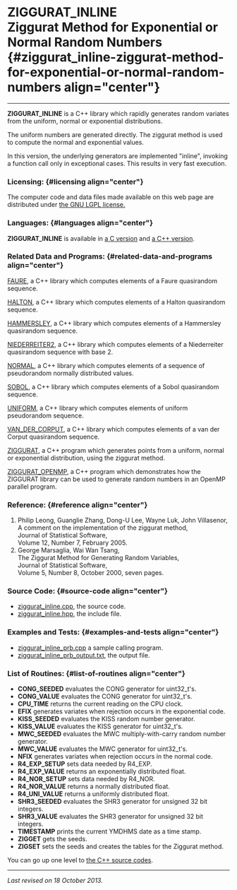 ZIGGURAT\_INLINE\
Ziggurat Method for Exponential or Normal Random Numbers {#ziggurat_inline-ziggurat-method-for-exponential-or-normal-random-numbers align="center"}
========================================================

------------------------------------------------------------------------

**ZIGGURAT\_INLINE** is a C++ library which rapidly generates random
variates from the uniform, normal or exponential distributions.

The uniform numbers are generated directly. The ziggurat method is used
to compute the normal and exponential values.

In this version, the underlying generators are implemented "inline",
invoking a function call only in exceptional cases. This results in very
fast execution.

### Licensing: {#licensing align="center"}

The computer code and data files made available on this web page are
distributed under [the GNU LGPL license.](../../txt/gnu_lgpl.txt)

### Languages: {#languages align="center"}

**ZIGGURAT\_INLINE** is available in [a C
version](../../c_src/ziggurat_inline/ziggurat_inline.html) and [a C++
version](../../cpp_src/ziggurat_inline/ziggurat_inline.html).

### Related Data and Programs: {#related-data-and-programs align="center"}

[FAURE](../../cpp_src/faure/faure.html), a C++ library which computes
elements of a Faure quasirandom sequence.

[HALTON](../../cpp_src/halton/halton.html), a C++ library which computes
elements of a Halton quasirandom sequence.

[HAMMERSLEY](../../cpp_src/hammersley/hammersley.html), a C++ library
which computes elements of a Hammersley quasirandom sequence.

[NIEDERREITER2](../../cpp_src/niederreiter2/niederreiter2.html), a C++
library which computes elements of a Niederreiter quasirandom sequence
with base 2.

[NORMAL](../../cpp_src/normal/normal.html), a C++ library which computes
elements of a sequence of pseudorandom normally distributed values.

[SOBOL](../../cpp_src/sobol/sobol.html), a C++ library which computes
elements of a Sobol quasirandom sequence.

[UNIFORM](../../cpp_src/uniform/uniform.html), a C++ library which
computes elements of uniform pseudorandom sequence.

[VAN\_DER\_CORPUT](../../cpp_src/van_der_corput/van_der_corput.html), a
C++ library which computes elements of a van der Corput quasirandom
sequence.

[ZIGGURAT](../../cpp_src/ziggurat/ziggurat.html), a C++ program which
generates points from a uniform, normal or exponential distribution,
using the ziggurat method.

[ZIGGURAT\_OPENMP](../../cpp_src/ziggurat_openmp/ziggurat_openmp.html),
a C++ program which demonstrates how the ZIGGURAT library can be used to
generate random numbers in an OpenMP parallel program.

### Reference: {#reference align="center"}

1.  Philip Leong, Guanglie Zhang, Dong-U Lee, Wayne Luk, John
    Villasenor,\
    A comment on the implementation of the ziggurat method,\
    Journal of Statistical Software,\
    Volume 12, Number 7, February 2005.
2.  George Marsaglia, Wai Wan Tsang,\
    The Ziggurat Method for Generating Random Variables,\
    Journal of Statistical Software,\
    Volume 5, Number 8, October 2000, seven pages.

### Source Code: {#source-code align="center"}

-   [ziggurat\_inline.cpp](ziggurat_inline.cpp), the source code.
-   [ziggurat\_inline.hpp](ziggurat_inline.hpp), the include file.

### Examples and Tests: {#examples-and-tests align="center"}

-   [ziggurat\_inline\_prb.cpp](ziggurat_inline_prb.cpp) a sample
    calling program.
-   [ziggurat\_inline\_prb\_output.txt](ziggurat_inline_prb_output.txt),
    the output file.

### List of Routines: {#list-of-routines align="center"}

-   **CONG\_SEEDED** evaluates the CONG generator for uint32\_t's.
-   **CONG\_VALUE** evaluates the CONG generator for uint32\_t's.
-   **CPU\_TIME** returns the current reading on the CPU clock.
-   **EFIX** generates variates when rejection occurs in the exponential
    code.
-   **KISS\_SEEDED** evaluates the KISS random number generator.
-   **KISS\_VALUE** evaluates the KISS generator for uint32\_t's.
-   **MWC\_SEEDED** evaluates the MWC multiply-with-carry random number
    generator.
-   **MWC\_VALUE** evaluates the MWC generator for uint32\_t's.
-   **NFIX** generates variates when rejection occurs in the normal
    code.
-   **R4\_EXP\_SETUP** sets data needed by R4\_EXP.
-   **R4\_EXP\_VALUE** returns an exponentially distributed float.
-   **R4\_NOR\_SETUP** sets data needed by R4\_NOR.
-   **R4\_NOR\_VALUE** returns a normally distributed float.
-   **R4\_UNI\_VALUE** returns a uniformly distributed float.
-   **SHR3\_SEEDED** evaluates the SHR3 generator for unsigned 32 bit
    integers.
-   **SHR3\_VALUE** evaluates the SHR3 generator for unsigned 32 bit
    integers.
-   **TIMESTAMP** prints the current YMDHMS date as a time stamp.
-   **ZIGGET** gets the seeds.
-   **ZIGSET** sets the seeds and creates the tables for the Ziggurat
    method.

You can go up one level to [the C++ source codes](../cpp_src.html).

------------------------------------------------------------------------

*Last revised on 18 October 2013.*
